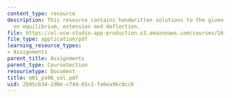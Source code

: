 ```yaml
---
content_type: resource
description: This resource contains handwritten solutions to the given problem set
  on equilibrium, extension and deflection.
file: https://ol-ocw-studio-app-production.s3.amazonaws.com/courses/16-01-unified-engineering-i-ii-iii-iv-fall-2005-spring-2006/2b95cb342d0ec74d65c1fa6ea96c8cc6_m01_ps06_sol.pdf
file_type: application/pdf
learning_resource_types:
- Assignments
parent_title: Assignments
parent_type: CourseSection
resourcetype: Document
title: m01_ps06_sol.pdf
uid: 2b95cb34-2d0e-c74d-65c1-fa6ea96c8cc6
---
```

